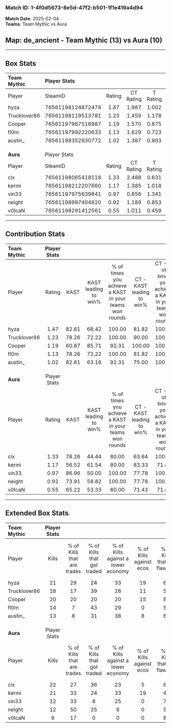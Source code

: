 ### Match ID: 1-4f0d5673-8e5d-47f2-b501-1f1e419a4d94  
**Match Date**: 2025-02-04  
**Teams**: Team Mythic vs Aura  

## **Map**: de_ancient - Team Mythic (13) vs Aura (10)  
---  

## Box Stats  

| **Team Mythic** | Player Stats      |        |           |          |       |      |       |         |        |      |     |
| :- | :- | :-: | :-: | :-: | :-: | :-: | :-: | :-: | :-: | :-: | :-: |
| Player          | SteamID           | Rating | CT Rating | T Rating | KAST  | ADR  | Kills | Assists | Deaths | K/D  | HS% |
| hyza            | 76561198124872474 |  1.47  |   1.987   |  1.002   | 82.61 | 97.3 |  21   |   12    |   15   | 1.40 | 76  |
| Trucklover86    | 76561198119513781 |  1.23  |   1.459   |  1.178   | 78.26 | 95.1 |  18   |    7    |   18   | 1.00 | 72  |
| Cooper          | 76561197967516987 |  1.19  |   1.570   |  0.875   | 60.87 | 78.0 |  20   |    2    |   14   | 1.43 | 20  |
| fl0m            | 76561197992220633 |  1.13  |   1.629   |  0.723   | 78.26 | 67.1 |  14   |    7    |   12   | 1.17 | 42  |
| austin_         | 76561198352930772 |  1.02  |   1.387   |  0.903   | 82.61 | 56.1 |  13   |    2    |   14   | 0.93 | 38  |
|                 |                   |        |           |          |       |      |       |         |        |      |     |
|                 |                   |        |           |          |       |      |       |         |        |      |     |
|                 |                   |        |           |          |       |      |       |         |        |      |     |
| **Aura**        | Player Stats      |        |           |          |       |      |       |         |        |      |     |
| Player          | SteamID           | Rating | CT Rating | T Rating | KAST  | ADR  | Kills | Assists | Deaths | K/D  | HS% |
| clx             | 76561198065418118 |  1.33  |   2.488   |  0.631   | 78.26 | 93.4 |  22   |    3    |   19   | 1.16 | 36  |
| kermi           | 76561198212207660 |  1.17  |   1.385   |  1.018   | 56.52 | 84.1 |  21   |    2    |   16   | 1.31 | 66  |
| vin33           | 76561197975639841 |  0.97  |   0.856   |  1.341   | 86.96 | 59.5 |  12   |    6    |   17   | 0.71 | 58  |
| neight          | 76561198997404820 |  0.92  |   1.189   |  0.853   | 73.91 | 64.3 |  12   |    7    |   16   | 0.75 | 58  |
| v0lcaN          | 76561198291412561 |  0.55  |   1.011   |  0.459   | 65.22 | 52.2 |   6   |    9    |   18   | 0.33 | 100 |
---  

## Contribution Stats  

| **Team Mythic** | Player Stats |       |                      |                                                        |                           |                                                             |                          |                                                            |
| :- | :-: | :-: | :-: | :-: | :-: | :-: | :-: | :-: |
| Player          |    Rating    | KAST  | KAST leading to win% | % of times you achieve a KAST in your teams won rounds | CT - KAST leading to win% | CT - % of times you achieve a KAST in your teams won rounds | T - KAST leading to win% | T - % of times you achieve a KAST in your teams won rounds |
| hyza            |     1.47     | 82.61 |        68.42         |                         100.00                         |           81.82           |                           100.00                            |          50.00           |                           100.00                           |
| Trucklover86    |     1.23     | 78.26 |        72.22         |                         100.00                         |           90.00           |                           100.00                            |          50.00           |                           100.00                           |
| Cooper          |     1.19     | 60.87 |        85.71         |                         92.31                          |          100.00           |                           100.00                            |          60.00           |                           75.00                            |
| fl0m            |     1.13     | 78.26 |        72.22         |                         100.00                         |           81.82           |                           100.00                            |          57.14           |                           100.00                           |
| austin_         |     1.02     | 82.61 |        63.16         |                         92.31                          |           75.00           |                           100.00                            |          42.86           |                           75.00                            |
|                 |              |       |                      |                                                        |                           |                                                             |                          |                                                            |
|                 |              |       |                      |                                                        |                           |                                                             |                          |                                                            |
|                 |              |       |                      |                                                        |                           |                                                             |                          |                                                            |
| **Aura**        | Player Stats |       |                      |                                                        |                           |                                                             |                          |                                                            |
| Player          |    Rating    | KAST  | KAST leading to win% | % of times you achieve a KAST in your teams won rounds | CT - KAST leading to win% | CT - % of times you achieve a KAST in your teams won rounds | T - KAST leading to win% | T - % of times you achieve a KAST in your teams won rounds |
| clx             |     1.33     | 78.26 |        44.44         |                         80.00                          |           63.64           |                           100.00                            |          14.29           |                           33.33                            |
| kermi           |     1.17     | 56.52 |        61.54         |                         80.00                          |           83.33           |                            71.43                            |          42.86           |                           100.00                           |
| vin33           |     0.97     | 86.96 |        50.00         |                         100.00                         |           77.78           |                           100.00                            |          27.27           |                           100.00                           |
| neight          |     0.92     | 73.91 |        58.82         |                         100.00                         |           77.78           |                           100.00                            |          37.50           |                           100.00                           |
| v0lcaN          |     0.55     | 65.22 |        53.33         |                         80.00                          |           71.43           |                            71.43                            |          37.50           |                           100.00                           |
---  

## Extended Box Stats  

| **Team Mythic** | Player Stats |                            |                            |                                    |                         |                              |                                 |        |                             |                                     |                          |                               |                            |
| :- | :-: | :-: | :-: | :-: | :-: | :-: | :-: | :-: | :-: | :-: | :-: | :-: | :-: |
| Player          |    Kills     | % of Kills that are trades | % of Kills that got traded | % of Kills against a lower economy | % of Kills against ecos | % of Kills that are flawless | % of Kills that are close duels | Deaths | % of Deaths that get traded | % of Deaths against a lower economy | % of Deaths against ecos | % of Deaths that are flawless | % of Deaths that are close |
| hyza            |      21      |             29             |             24             |                 33                 |           19            |              62              |               10                |   15   |             13              |                 20                  |            0             |              33               |             7              |
| Trucklover86    |      18      |             17             |             39             |                 28                 |           11            |              56              |               17                |   18   |             22              |                 17                  |            6             |              50               |             6              |
| Cooper          |      20      |             20             |             20             |                 20                 |           15            |              80              |                0                |   14   |             14              |                 21                  |            14            |              64               |             7              |
| fl0m            |      14      |             7              |             43             |                 29                 |            0            |              57              |                7                |   12   |             25              |                 17                  |            0             |              75               |             0              |
| austin_         |      13      |             8              |             31             |                 38                 |            8            |              69              |                0                |   14   |             43              |                 14                  |            0             |              86               |             7              |
|                 |              |                            |                            |                                    |                         |                              |                                 |        |                             |                                     |                          |                               |                            |
|                 |              |                            |                            |                                    |                         |                              |                                 |        |                             |                                     |                          |                               |                            |
|                 |              |                            |                            |                                    |                         |                              |                                 |        |                             |                                     |                          |                               |                            |
| **Aura**        | Player Stats |                            |                            |                                    |                         |                              |                                 |        |                             |                                     |                          |                               |                            |
| Player          |    Kills     | % of Kills that are trades | % of Kills that got traded | % of Kills against a lower economy | % of Kills against ecos | % of Kills that are flawless | % of Kills that are close duels | Deaths | % of Deaths that get traded | % of Deaths against a lower economy | % of Deaths against ecos | % of Deaths that are flawless | % of Deaths that are close |
| clx             |      22      |             27             |             36             |                 23                 |            5            |              64              |                5                |   19   |             42              |                 16                  |            0             |              74               |             5              |
| kermi           |      21      |             33             |             24             |                 33                 |           19            |              48              |               10                |   16   |              6              |                 13                  |            0             |              69               |             6              |
| vin33           |      12      |             33             |             8              |                 25                 |            0            |              75              |                0                |   17   |             35              |                 12                  |            0             |              65               |             6              |
| neight          |      12      |             50             |             25             |                 8                  |            0            |              50              |                8                |   16   |             25              |                  6                  |            0             |              63               |             6              |
| v0lcaN          |      6       |             17             |             0              |                 0                  |            0            |              83              |                0                |   18   |             39              |                 17                  |            0             |              56               |             11             |
